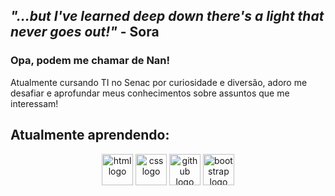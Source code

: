 ## _"...but I've learned deep down there's a light that never goes out!"_ - Sora

### Opa, podem me chamar de **Nan**!

Atualmente cursando TI no Senac por curiosidade e diversão, adoro me desafiar e aprofundar meus conhecimentos sobre assuntos que me interessam!

## Atualmente aprendendo:

<div align="center" style="display: inline_block">
    <img src="https://skillicons.dev/icons?i=html" height="50" alt="html logo"/>
    <img src="https://skillicons.dev/icons?i=css" height="50" alt="css logo"/>
    <img src="https://skillicons.dev/icons?i=github" height="50" alt="github logo"/>
    <img src="https://skillicons.dev/icons?i=bootstrap" height="50" alt="bootstrap logo">
</div>